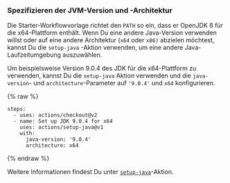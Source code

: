### Spezifizieren der JVM-Version und -Architektur

Die Starter-Workflowvorlage richtet den `PATH` so ein, dass er OpenJDK 8 für die x64-Plattform enthält. Wenn Du eine andere Java-Version verwenden willst oder auf eine andere Architektur (`x64` oder `x86)` abzielen möchtest, kannst Du die `setup-java` -Aktion verwenden, um eine andere Java-Laufzeitumgebung auszuwählen.

Um beispielsweise Version 9.0.4 des JDK für die x64-Plattform zu verwenden, kannst Du die `setup-java` Aktion verwenden und die `java-version`- und `architecture`-Parameter auf `'9.0.4'` und `x64` konfigurieren.

{% raw %}
```yaml{:copy}
steps:
  - uses: actions/checkout@v2
  - name: Set up JDK 9.0.4 for x64
    uses: actions/setup-java@v1
    with:
      java-version: '9.0.4'
      architecture: x64
```
{% endraw %}

Weitere Informationen findest Du unter [`setup-java`](https://github.com/actions/setup-java)-Aktion.
